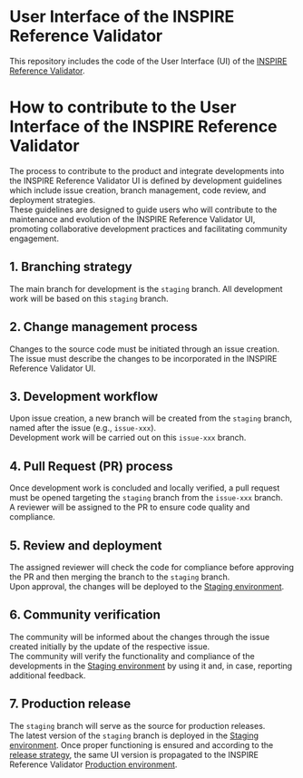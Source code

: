 # User Interface of the INSPIRE Reference Validator  
  
This repository includes the code of the User Interface (UI) of the [INSPIRE Reference Validator](https://inspire.ec.europa.eu/validator).  
  
# How to contribute to the User Interface of the INSPIRE Reference Validator  
  
The process to contribute to the product and integrate developments into the INSPIRE Reference Validator UI is defined by development guidelines which include issue creation, branch management, code review, and deployment strategies.   
These guidelines are designed to guide users who will contribute to the maintenance and evolution of the INSPIRE Reference Validator UI, promoting collaborative development practices and facilitating community engagement.  
  
  
## 1. Branching strategy  
  
The main branch for development is the `staging` branch. All development work will be based on this `staging` branch.  
  
## 2. Change management process  
  
Changes to the source code must be initiated through an issue creation. The issue must describe the changes to be incorporated in the INSPIRE Reference Validator UI.  
  
## 3. Development workflow  
  
Upon issue creation, a new branch will be created from the `staging` branch, named after the issue (e.g., `issue-xxx`).  
Development work will be carried out on this `issue-xxx` branch.  
  
## 4. Pull Request (PR) process  
  
Once development work is concluded and locally verified, a pull request must be opened targeting the `staging` branch from the `issue-xxx` branch.    
A reviewer will be assigned to the PR to ensure code quality and compliance.  
  
## 5. Review and deployment  
  
The assigned reviewer will check the code for compliance before approving the PR and then merging the branch to the `staging` branch.  
Upon approval, the changes will be deployed to the [Staging environment](http://staging-inspire-validator.eu-west-1.elasticbeanstalk.com/etf-webapp/home/index.html).  
  
## 6. Community verification  
  
The community will be informed about the changes through the issue created initially by the update of the respective issue.  
The community will verify the functionality and compliance of the developments in the [Staging environment](http://staging-inspire-validator.eu-west-1.elasticbeanstalk.com/etf-webapp/home/index.html) by using it and, in case, reporting additional feedback.  
  
## 7. Production release  
  
The `staging` branch will serve as the source for production releases.  
The latest version of the `staging` branch is deployed in the [Staging environment](http://staging-inspire-validator.eu-west-1.elasticbeanstalk.com/etf-webapp/home/index.html). Once proper functioning is ensured and according to the [release strategy](https://github.com/INSPIRE-MIF/helpdesk-validator/tree/master/release%20strategy), the same UI version is propagated to the INSPIRE Reference Validator [Production environment](https://inspire.ec.europa.eu/validator/).
  
